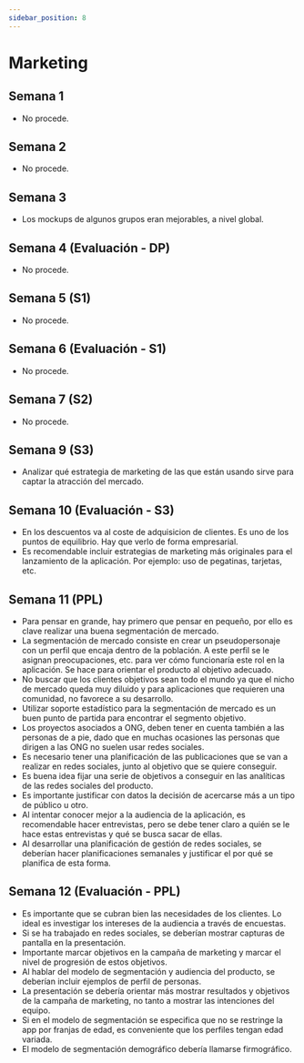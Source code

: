 ```yaml
---
sidebar_position: 8
---
```


# Marketing

## Semana 1

- No procede.

## Semana 2

- No procede.

## Semana 3

- Los mockups de algunos grupos eran mejorables, a nivel global.

## Semana 4 (Evaluación - DP)

- No procede.

## Semana 5 (S1)

- No procede.

## Semana 6 (Evaluación - S1)

- No procede.

## Semana 7 (S2)

- No procede.

## Semana 9 (S3) 

- Analizar qué estrategia de marketing de las que están usando sirve para captar la atracción del mercado.

## Semana 10 (Evaluación - S3)

- En los descuentos va al coste de adquisicion de clientes. Es uno de los puntos de equilibrio. Hay que verlo de forma empresarial.
- Es recomendable incluir estrategias de marketing más originales para el lanzamiento de la aplicación. Por ejemplo: uso de pegatinas, tarjetas, etc.

## Semana 11 (PPL)

- Para pensar en grande, hay primero que pensar en pequeño, por ello es clave realizar una buena segmentación de mercado.
- La segmentación de mercado consiste en crear un pseudopersonaje con un perfil que encaja dentro de la población. A este perfil se le asignan preocupaciones, etc. para ver cómo funcionaría este rol en la aplicación. Se hace para orientar el producto al objetivo adecuado.
- No buscar que los clientes objetivos sean todo el mundo ya que el nicho de mercado queda muy diluido y para aplicaciones que requieren una comunidad, no favorece a su desarrollo.
- Utilizar soporte estadístico para la segmentación de mercado es un buen punto de partida para encontrar el segmento objetivo. 
- Los proyectos asociados a ONG, deben tener en cuenta también a las personas de a pie, dado que en muchas ocasiones las personas que dirigen a las ONG no suelen usar redes sociales.
- Es necesario tener una planificación de las publicaciones que se van a realizar en redes sociales, junto al objetivo que se quiere conseguir.
- Es buena idea fijar una serie de objetivos a conseguir en las analíticas de las redes sociales del producto.
- Es importante justificar con datos la decisión de acercarse más a un tipo de público u otro.
- Al intentar conocer mejor a la audiencia de la aplicación, es recomendable hacer entrevistas, pero se debe tener claro a quién se le hace estas entrevistas y qué se busca sacar de ellas.
- Al desarrollar una planificación de gestión de redes sociales, se deberían hacer planificaciones semanales y justificar el por qué se planifica de esta forma.

## Semana 12 (Evaluación - PPL)

- Es importante que se cubran bien las necesidades de los clientes. Lo ideal es investigar los intereses de la audiencia a través de encuestas.
- Si se ha trabajado en redes sociales, se deberían mostrar capturas de pantalla en la presentación.
- Importante marcar objetivos en la campaña de marketing y marcar el nivel de progresión de estos objetivos.
- Al hablar del modelo de segmentación y audiencia del producto, se deberían incluir ejemplos de perfil de personas.
- La presentación se debería orientar más mostrar resultados y objetivos de la campaña de marketing, no tanto a mostrar las intenciones del equipo.
- Si en el modelo de segmentación se especifica que no se restringe la app por franjas de edad, es conveniente que los perfiles tengan edad variada.
- El modelo de segmentación demográfico debería llamarse firmográfico.
